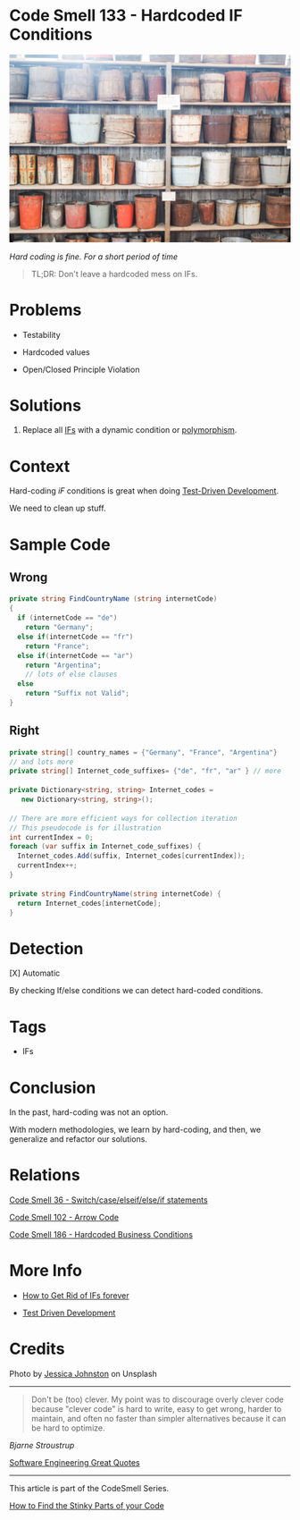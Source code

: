 # Code Smell 133 - Hardcoded IF Conditions

![Code Smell 133 - Hardcoded IF Conditions](Code%20Smell%20133%20-%20Hardcoded%20IF%20Conditions.jpg)

*Hard coding is fine. For a short period of time*

> TL;DR: Don't leave a hardcoded mess on IFs.

# Problems

- Testability

- Hardcoded values

- Open/Closed Principle Violation

# Solutions

1. Replace all [IFs](https://github.com/mcsee/Software-Design-Articles/tree/main/Articles/Theory/How%20to%20Get%20Rid%20of%20Annoying%20IFs%20Forever/readme.md) with a dynamic condition or [polymorphism](https://github.com/mcsee/Software-Design-Articles/tree/main/Articles/Theory/How%20to%20Get%20Rid%20of%20Annoying%20IFs%20Forever/readme.md).

# Context

Hard-coding *iF* conditions is great when doing [Test-Driven Development](https://github.com/mcsee/Software-Design-Articles/tree/main/Articles/TDD%20Conference%202021/TDD%20Conference%202021%20-%20All%20Talks/readme.md).

We need to clean up stuff.

# Sample Code

## Wrong

<!-- [Gist Url](https://gist.github.com/mcsee/894c442e034658ee3a6d602c1dcfcca4) -->

```csharp
private string FindCountryName (string internetCode)
{
  if (internetCode == "de")
    return "Germany";
  else if(internetCode == "fr") 
    return "France";
  else if(internetCode == "ar")
    return "Argentina";
    // lots of else clauses
  else
    return "Suffix not Valid";
}
```

## Right

<!-- [Gist Url](https://gist.github.com/mcsee/5d45c77d532eb370ca6b78606c0db05e) -->

```csharp
private string[] country_names = {"Germany", "France", "Argentina"} 
// and lots more
private string[] Internet_code_suffixes= {"de", "fr", "ar" } // more
 
private Dictionary<string, string> Internet_codes = 
   new Dictionary<string, string>();

// There are more efficient ways for collection iteration
// This pseudocode is for illustration
int currentIndex = 0; 
foreach (var suffix in Internet_code_suffixes) {
  Internet_codes.Add(suffix, Internet_codes[currentIndex]);
  currentIndex++;
}

private string FindCountryName(string internetCode) {
  return Internet_codes[internetCode];
}
```

# Detection

[X] Automatic 

By checking If/else conditions we can detect hard-coded conditions.

# Tags

- IFs

# Conclusion

In the past, hard-coding was not an option.

With modern methodologies, we learn by hard-coding, and then, we generalize and refactor our solutions.

# Relations

[Code Smell 36 - Switch/case/elseif/else/if statements](https://github.com/mcsee/Software-Design-Articles/tree/main/Articles/Code%20Smells/Code%20Smell%2036%20-%20Switch%20case%20elseif%20else%20if%20statements/readme.md)

[Code Smell 102 - Arrow Code](https://github.com/mcsee/Software-Design-Articles/tree/main/Articles/Code%20Smells/Code%20Smell%20102%20-%20Arrow%20Code/readme.md)

[Code Smell 186 - Hardcoded Business Conditions](https://github.com/mcsee/Software-Design-Articles/tree/main/Articles/Code%20Smells/Code%20Smell%20186%20-%20Hardcoded%20Business%20Conditions/readme.md)

# More Info

- [How to Get Rid of IFs forever](https://github.com/mcsee/Software-Design-Articles/tree/main/Articles/Theory/How%20to%20Get%20Rid%20of%20Annoying%20IFs%20Forever/readme.md)

- [Test Driven Development](https://github.com/mcsee/Software-Design-Articles/tree/main/Articles/TDD%20Conference%202021/TDD%20Conference%202021%20-%20All%20Talks/readme.md)

# Credits

Photo by [Jessica Johnston](https://unsplash.com/@jdjohnston) on Unsplash

* * *

> Don't be (too) clever. My point was to discourage overly clever code because "clever code" is hard to write, easy to get wrong, harder to maintain, and often no faster than simpler alternatives because it can be hard to optimize.

_Bjarne Stroustrup_
 
[Software Engineering Great Quotes](https://github.com/mcsee/Software-Design-Articles/tree/main/Articles/Quotes/Software%20Engineering%20Great%20Quotes/readme.md)

* * *

This article is part of the CodeSmell Series.

[How to Find the Stinky Parts of your Code](https://github.com/mcsee/Software-Design-Articles/tree/main/Articles/Code%20Smells/How%20to%20Find%20the%20Stinky%20parts%20of%20your%20Code/readme.md)
